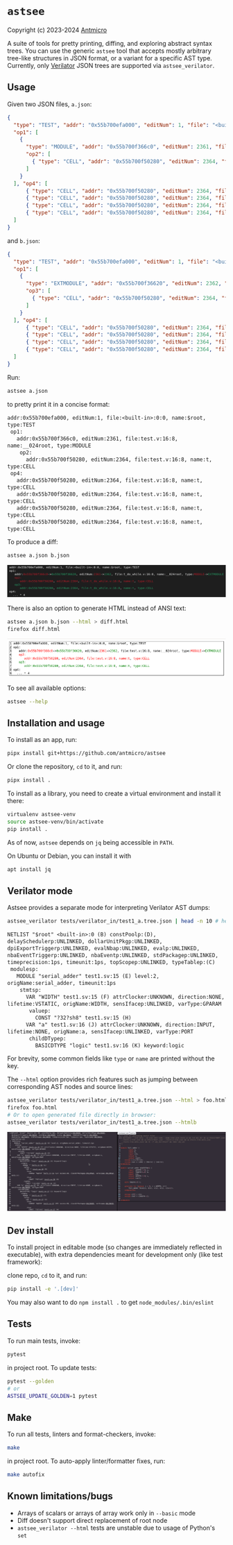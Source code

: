 # `astsee`

Copyright (c) 2023-2024 [Antmicro](https://www.antmicro.com)

A suite of tools for pretty printing, diffing, and exploring abstract syntax
trees. You can use the generic `astsee` tool that accepts mostly arbitrary
tree-like structures in JSON format, or a variant for a specific AST type.
Currently, only [Verilator](https://github.com/verilator/verilator) JSON trees
are supported via `astsee_verilator`.

## Usage

Given two JSON files, `a.json`:

<!-- name="a.json" -->
```json
{
  "type": "TEST", "addr": "0x55b700efa000", "editNum": 1, "file": "<built-in>:0:0", "name": "$root",
  "op1": [
    {
      "type": "MODULE", "addr": "0x55b700f366c0", "editNum": 2361, "file": "test.v:16:8", "name": "__024root",
      "op2": [
        { "type": "CELL", "addr": "0x55b700f50280", "editNum": 2364, "file": "test.v:16:8", "name": "t" }
      ]
    }
  ], "op4": [
      { "type": "CELL", "addr": "0x55b700f50280", "editNum": 2364, "file": "test.v:16:8", "name": "t" },
      { "type": "CELL", "addr": "0x55b700f50280", "editNum": 2364, "file": "test.v:16:8", "name": "t" },
      { "type": "CELL", "addr": "0x55b700f50280", "editNum": 2364, "file": "test.v:16:8", "name": "t" },
      { "type": "CELL", "addr": "0x55b700f50280", "editNum": 2364, "file": "test.v:16:8", "name": "t" }
  ]
}
```

and `b.json`:

<!-- name="b.json" -->
```json
{
  "type": "TEST", "addr": "0x55b700efa000", "editNum": 1, "file": "<built-in>:0:0", "name": "$root",
  "op1": [
    {
      "type": "EXTMODULE", "addr": "0x55b700f36620", "editNum": 2362, "file": "test.v:16:8", "name": "__024root",
      "op3": [
        { "type": "CELL", "addr": "0x55b700f50280", "editNum": 2364, "file": "test.v:16:8", "name": "t" }
      ]
    }
  ], "op4": [
      { "type": "CELL", "addr": "0x55b700f50280", "editNum": 2364, "file": "test.v:16:8", "name": "t" },
      { "type": "CELL", "addr": "0x55b700f50280", "editNum": 2364, "file": "test.v:16:8", "name": "t" },
      { "type": "CELL", "addr": "0x55b700f50280", "editNum": 2364, "file": "test.v:16:8", "name": "t" },
      { "type": "CELL", "addr": "0x55b700f50280", "editNum": 2364, "file": "test.v:16:8", "name": "t" }
  ]
}
```

Run:

<!-- name="pretty-print" -->
```sh
astsee a.json
```

to pretty print it in a concise format:

<!-- name="pretty-print-output" -->
```
addr:0x55b700efa000, editNum:1, file:<built-in>:0:0, name:$root, type:TEST
 op1:
   addr:0x55b700f366c0, editNum:2361, file:test.v:16:8, name:__024root, type:MODULE
    op2:
      addr:0x55b700f50280, editNum:2364, file:test.v:16:8, name:t, type:CELL
 op4:
   addr:0x55b700f50280, editNum:2364, file:test.v:16:8, name:t, type:CELL
   addr:0x55b700f50280, editNum:2364, file:test.v:16:8, name:t, type:CELL
   addr:0x55b700f50280, editNum:2364, file:test.v:16:8, name:t, type:CELL
   addr:0x55b700f50280, editNum:2364, file:test.v:16:8, name:t, type:CELL
```

To produce a diff:

<!-- name="produce-diff" -->
```sh
astsee a.json b.json
```

![astsee a.json b.json](img/generic_diff_ab.png)

There is also an option to generate HTML instead of ANSI text:

```sh
astsee a.json b.json --html > diff.html
firefox diff.html
```

![astsee a.json b.json --html](img/generic_diff_ab_html.png)

To see all available options:

```sh
astsee --help
```

## Installation and usage

To install as an app, run:

```sh
pipx install git+https://github.com/antmicro/astsee
```

Or clone the repository, `cd` to it, and run:

<!-- name="install" -->
```sh
pipx install .
```

To install as a library, you need to create a virtual environment and install it there:

<!-- name="install-venv" -->
```sh
virtualenv astsee-venv
source astsee-venv/bin/activate
pip install .
```

As of now, `astsee` depends on `jq` being accessible in `PATH`.

On Ubuntu or Debian, you can install it with
```sh
apt install jq
```

## Verilator mode
Astsee provides a separate mode for interpreting Verilator AST dumps:
<!-- name="verilator-pretty-print" -->
```sh
astsee_verilator tests/verilator_in/test1_a.tree.json | head -n 10 # head for brevity
```

<!-- name="verilator-pretty-print-output" -->
```
NETLIST "$root" <built-in>:0 (B) constPoolp:(D), delaySchedulerp:UNLINKED, dollarUnitPkgp:UNLINKED, dpiExportTriggerp:UNLINKED, evalNbap:UNLINKED, evalp:UNLINKED, nbaEventTriggerp:UNLINKED, nbaEventp:UNLINKED, stdPackagep:UNLINKED, timeprecision:1ps, timeunit:1ps, topScopep:UNLINKED, typeTablep:(C)
 modulesp:
   MODULE "serial_adder" test1.sv:15 (E) level:2, origName:serial_adder, timeunit:1ps
    stmtsp:
      VAR "WIDTH" test1.sv:15 (F) attrClocker:UNKNOWN, direction:NONE, lifetime:VSTATIC, origName:WIDTH, sensIfacep:UNLINKED, varType:GPARAM
       valuep:
         CONST "?32?sh8" test1.sv:15 (H)
      VAR "a" test1.sv:16 (J) attrClocker:UNKNOWN, direction:INPUT, lifetime:NONE, origName:a, sensIfacep:UNLINKED, varType:PORT
       childDTypep:
         BASICDTYPE "logic" test1.sv:16 (K) keyword:logic
```

For brevity, some common fields like `type` or `name` are printed without the key.

The `--html` option provides rich features such as jumping between corresponding AST nodes and source lines:
```sh
astsee_verilator tests/verilator_in/test1_a.tree.json --html > foo.html
firefox foo.html
# Or to open generated file directly in browser:
astsee_verilator tests/verilator_in/test1_a.tree.json --htmlb
```

![astsee_verilator --html](img/verilator_html_pprint.png)

## Dev install

To install project in editable mode (so changes are immediately reflected in executable), with extra dependencies meant for development only (like test framework):

clone repo, `cd` to it, and run:
```sh
pip install -e '.[dev]'
```

You may also want to do `npm install .` to get `node_modules/.bin/eslint`

## Tests

To run main tests, invoke:

<!-- name="test" -->
```sh
pytest
```

in project root. To update tests:

```sh
pytest --golden
# or
ASTSEE_UPDATE_GOLDEN=1 pytest
```

## Make

To run all tests, linters and format-checkers, invoke:

```sh
make
```

in project root. To auto-apply linter/formatter fixes, run:

```sh
make autofix
```

## Known limitations/bugs

- Arrays of scalars or arrays of array work only in `--basic` mode
- Diff doesn't support direct replacement of root node
- `astsee_verilator --html` tests are unstable due to usage of Python's `set`
